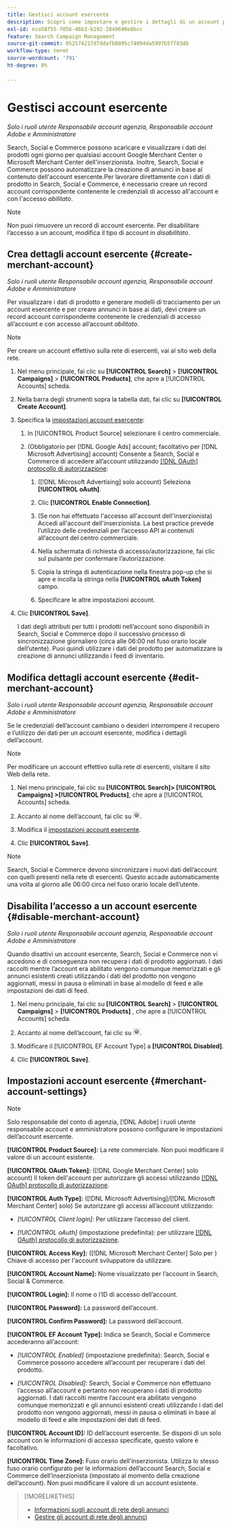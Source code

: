 ```yaml
---
title: Gestisci account esercente
description: Scopri come impostare e gestire i dettagli di un account per un centro commerciale.
exl-id: eca58f55-f056-46b3-b192-2849690e8bcc
feature: Search Campaign Management
source-git-commit: 052574217d7ddafb8895c74094da5997b5ff83db
workflow-type: tm+mt
source-wordcount: '791'
ht-degree: 0%

---
```


# Gestisci account esercente

*Solo i ruoli utente Responsabile account agenzia, Responsabile account Adobe e Amministratore*

Search, Social e Commerce possono scaricare e visualizzare i dati dei prodotti ogni giorno per qualsiasi account Google Merchant Center o Microsoft Merchant Center dell&#39;inserzionista. Inoltre, Search, Social e Commerce possono automatizzare la creazione di annunci in base al contenuto dell&#39;account esercente.Per lavorare direttamente con i dati di prodotto in Search, Social e Commerce, è necessario creare un record account corrispondente contenente le credenziali di accesso all&#39;account e con l&#39;accesso *abilitato*.

>[!NOTE]
>
>Non puoi rimuovere un record di account esercente. Per disabilitare l’accesso a un account, modifica il tipo di account in *disabilitato*.

## Crea dettagli account esercente {#create-merchant-account}

*Solo i ruoli utente Responsabile account agenzia, Responsabile account Adobe e Amministratore*

Per visualizzare i dati di prodotto e generare modelli di tracciamento per un account esercente e per creare annunci in base ai dati, devi creare un record account corrispondente contenente le credenziali di accesso all’account e con accesso all’account *abilitato*.

>[!NOTE]
>
>Per creare un account effettivo sulla rete di esercenti, vai al sito web della rete.

1. Nel menu principale, fai clic su **[!UICONTROL Search]** \> **[!UICONTROL Campaigns]** \> **[!UICONTROL Products]**, che apre a [!UICONTROL Accounts] scheda.

1. Nella barra degli strumenti sopra la tabella dati, fai clic su **[!UICONTROL Create Account]**.

1. Specifica la [impostazioni account esercente](#merchant-account-settings):

   1. In [!UICONTROL Product Source] selezionare il centro commerciale.

   1. (Obbligatorio per [!DNL Google Ads] account; facoltativo per [!DNL Microsoft Advertising] account) Consente a Search, Social e Commerce di accedere all’account utilizzando [[!DNL OAuth] protocollo di autorizzazione](https://oauth.net/2/):

      1. ([!DNL Microsoft Advertising] solo account) Seleziona **[!UICONTROL oAuth]**.

      1. Clic **[!UICONTROL Enable Connection]**.

      1. (Se non hai effettuato l&#39;accesso all&#39;account dell&#39;inserzionista) Accedi all&#39;account dell&#39;inserzionista. La best practice prevede l’utilizzo delle credenziali per l’accesso API ai contenuti all’account del centro commerciale.

      1. Nella schermata di richiesta di accesso/autorizzazione, fai clic sul pulsante per confermare l’autorizzazione.

      1. Copia la stringa di autenticazione nella finestra pop-up che si apre e incolla la stringa nella **[!UICONTROL oAuth Token]** campo.

      1. Specificare le altre impostazioni account.

1. Clic **[!UICONTROL Save]**.

   I dati degli attributi per tutti i prodotti nell’account sono disponibili in Search, Social e Commerce dopo il successivo processo di sincronizzazione giornaliero (circa alle 06:00 nel fuso orario locale dell’utente). Puoi quindi utilizzare i dati del prodotto per automatizzare la creazione di annunci utilizzando i feed di inventario.

## Modifica dettagli account esercente {#edit-merchant-account}

*Solo i ruoli utente Responsabile account agenzia, Responsabile account Adobe e Amministratore*

Se le credenziali dell’account cambiano o desideri interrompere il recupero e l’utilizzo dei dati per un account esercente, modifica i dettagli dell’account.

>[!NOTE]
>
>Per modificare un account effettivo sulla rete di esercenti, visitare il sito Web della rete.

1. Nel menu principale, fai clic su **[!UICONTROL Search]\> [!UICONTROL Campaigns] \>[!UICONTROL Products]**, che apre a [!UICONTROL Accounts] scheda.

1. Accanto al nome dell’account, fai clic su ![Visualizza/modifica impostazioni](/help/search-social-commerce/assets/settings.png "Visualizza/modifica impostazioni").

1. Modifica il [impostazioni account esercente](#merchant-account-settings).

1. Clic **[!UICONTROL Save]**.

>[!NOTE]
>
>Search, Social e Commerce devono sincronizzare i nuovi dati dell’account con quelli presenti nella rete di esercenti. Questo accade automaticamente una volta al giorno alle 06:00 circa nel fuso orario locale dell’utente.

## Disabilita l’accesso a un account esercente {#disable-merchant-account}

*Solo i ruoli utente Responsabile account agenzia, Responsabile account Adobe e Amministratore*

Quando disattivi un account esercente, Search, Social e Commerce non vi accedono e di conseguenza non recupera i dati di prodotto aggiornati. I dati raccolti mentre l’account era abilitato vengono comunque memorizzati e gli annunci esistenti creati utilizzando i dati del prodotto non vengono aggiornati, messi in pausa o eliminati in base al modello di feed e alle impostazioni dei dati di feed.

1. Nel menu principale, fai clic su **[!UICONTROL Search]** \> **[!UICONTROL Campaigns]** \> **[!UICONTROL Products]** , che apre a [!UICONTROL Accounts] scheda.

1. Accanto al nome dell’account, fai clic su ![Visualizza/modifica impostazioni](/help/search-social-commerce/assets/settings.png "Visualizza/modifica impostazioni").

1. Modificare il [!UICONTROL EF Account Type] a **[!UICONTROL Disabled]**.

1. Clic **[!UICONTROL Save]**.

## Impostazioni account esercente {#merchant-account-settings}

>[!NOTE]
>
>Solo responsabile del conto di agenzia, [!DNL Adobe] i ruoli utente responsabile account e amministratore possono configurare le impostazioni dell’account esercente.

**[!UICONTROL Product Source]:** La rete commerciale. Non puoi modificare il valore di un account esistente.

**[!UICONTROL OAuth Token]:** ([!DNL Google Merchant Center] solo account) Il token dell&#39;account per autorizzare gli accessi utilizzando [[!DNL OAuth] protocollo di autorizzazione](https://oauth.net/2/).

**[!UICONTROL Auth Type]:** ([!DNL Microsoft Advertising]/[!DNL Microsoft Merchant Center] solo) Se autorizzare gli accessi all’account utilizzando:

* *[!UICONTROL Client login]:* Per utilizzare l’accesso del client.

* *[!UICONTROL oAuth]* (impostazione predefinita): per utilizzare [[!DNL OAuth] protocollo di autorizzazione](https://oauth.net/2/).

**[!UICONTROL Access Key]:** ([!DNL Microsoft Merchant Center] Solo per ) Chiave di accesso per l&#39;account sviluppatore da utilizzare.

**[!UICONTROL Account Name]:** Nome visualizzato per l’account in Search, Social &amp; Commerce.

**[!UICONTROL Login]:** Il nome o l’ID di accesso dell’account.

**[!UICONTROL Password]:** La password dell’account.

**[!UICONTROL Confirm Password]:** La password dell’account.

**[!UICONTROL EF Account Type]:** Indica se Search, Social e Commerce accederanno all&#39;account:

* *[!UICONTROL Enabled]* (impostazione predefinita): Search, Social e Commerce possono accedere all’account per recuperare i dati del prodotto.

* *[!UICONTROL Disabled]:* Search, Social e Commerce non effettuano l’accesso all’account e pertanto non recuperano i dati di prodotto aggiornati. I dati raccolti mentre l’account era abilitato vengono comunque memorizzati e gli annunci esistenti creati utilizzando i dati del prodotto non vengono aggiornati, messi in pausa o eliminati in base al modello di feed e alle impostazioni dei dati di feed.

**[!UICONTROL Account ID]:** ID dell’account esercente. Se disponi di un solo account con le informazioni di accesso specificate, questo valore è facoltativo.

**[!UICONTROL Time Zone]:** Fuso orario dell&#39;inserzionista. Utilizza lo stesso fuso orario configurato per le informazioni dell’account Search, Social e Commerce dell’inserzionista (impostato al momento della creazione dell’account). Non puoi modificare il valore di un account esistente.

>[!MORELIKETHIS]
>
>* [Informazioni sugli account di rete degli annunci](ad-network-account-about.md)
>* [Gestire gli account di rete degli annunci](ad-network-account-manage.md)
